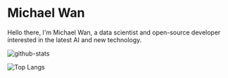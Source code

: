# Michael Wan

Hello there, I'm Michael Wan, a data scientist and open-source developer interested in the latest AI and new technology.

![github-stats](https://github-readme-stats.vercel.app/api?username=michaelthwan&count_private=true&theme=dark#gh-dark-mode-only)

![Top Langs](https://github-readme-stats.vercel.app/api/top-langs/?username=michaelthwan&layout=compact&count_private=true&theme=dark&card_width=450)

